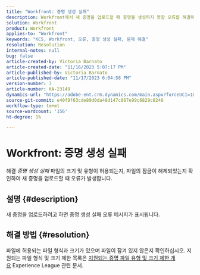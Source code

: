 ```yaml
---
title: "Workfront: 증명 생성 실패"
description: Workfront에서 새 증명을 업로드할 때 증명을 생성하지 못함 오류를 해결하는 방법을 알아봅니다.
solution: Workfront
product: Workfront
applies-to: "Workfront"
keywords: "KCS, Workfront, 오류, 증명 생성 실패, 문제 해결"
resolution: Resolution
internal-notes: null
bug: false
article-created-by: Victoria Barnato
article-created-date: "11/16/2023 5:07:17 PM"
article-published-by: Victoria Barnato
article-published-date: "11/17/2023 6:04:58 PM"
version-number: 3
article-number: KA-23149
dynamics-url: "https://adobe-ent.crm.dynamics.com/main.aspx?forceUCI=1&pagetype=entityrecord&etn=knowledgearticle&id=f3647097-a284-ee11-8179-6045bd006a22"
source-git-commit: e40f9f63cde89d0da48d147c867e99c6829c8240
workflow-type: tm+mt
source-wordcount: '156'
ht-degree: 1%

---
```


# Workfront: 증명 생성 실패


해결 *증명 생성 실패* 파일의 크기 및 유형이 허용되는지, 파일의 잠금이 해제되었는지 확인하여 새 증명을 업로드할 때 오류가 발생합니다.

## 설명 {#description}


새 증명을 업로드하려고 하면 증명 생성 실패 오류 메시지가 표시됩니다.


## 해결 방법 {#resolution}


파일에 허용되는 파일 형식과 크기가 있으며 파일이 잠겨 있지 않은지 확인하십시오. 지원되는 파일 형식 및 크기 제한 목록은 [지원되는 증명 파일 유형 및 크기 제한 개요](https://experienceleague.adobe.com/docs/workfront/using/review-and-approve-work/proofing/proofing-overview/supported-proofing-file-types.html?lang=en#:~:text=File%20size%20limits&amp;amp;text=Files%20must%20be%20less%20than,be%20less%20than%20100%20MB입니다.) Experience League 관련 문서.


